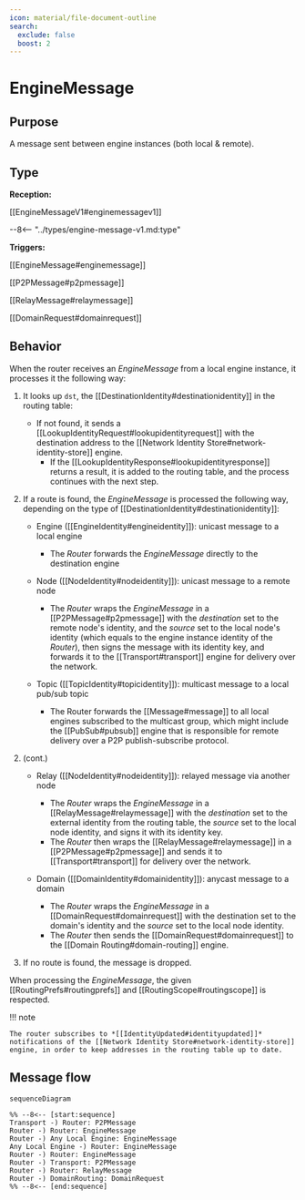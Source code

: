 ```yaml
---
icon: material/file-document-outline
search:
  exclude: false
  boost: 2
---
```


<div class="message" markdown>

# EngineMessage

## Purpose

<!-- --8<-- [start:purpose] -->
A message sent between engine instances (both local & remote).
<!-- --8<-- [end:purpose] -->

## Type

<!-- --8<-- [start:type] -->
**Reception:**

[[EngineMessageV1#enginemessagev1]]

--8<-- "../types/engine-message-v1.md:type"

**Triggers:**

[[EngineMessage#enginemessage]]

[[P2PMessage#p2pmessage]]

[[RelayMessage#relaymessage]]

[[DomainRequest#domainrequest]]
<!-- --8<-- [end:type] -->

## Behavior

<!-- --8<-- [start:behavior] -->
When the router receives an *EngineMessage* from a local engine instance,
it processes it the following way:

1. It looks up `dst`, the [[DestinationIdentity#destinationidentity]] in the routing table:

   - If not found, it sends a [[LookupIdentityRequest#lookupidentityrequest]]
     with the destination address to the [[Network Identity Store#network-identity-store]] engine.
     - If the [[LookupIdentityResponse#lookupidentityresponse]] returns a result, it is added to the routing table,
       and the process continues with the next step.

2. If a route is found, the *EngineMessage* is processed the following way,
   depending on the type of [[DestinationIdentity#destinationidentity]]:

   - Engine ([[EngineIdentity#engineidentity]]): unicast message to a local engine

     - The *Router* forwards the *EngineMessage* directly to the destination engine

   - Node ([[NodeIdentity#nodeidentity]]): unicast message to a remote node

     - The *Router* wraps the *EngineMessage* in a [[P2PMessage#p2pmessage]]
       with the *destination* set to the remote node's identity,
       and the *source* set to the local node's identity
       (which equals to the engine instance identity of the *Router*),
       then signs the message with its identity key,
       and forwards it to the [[Transport#transport]] engine for delivery over the network.

   - Topic ([[TopicIdentity#topicidentity]]): multicast message to a local pub/sub topic

     - The Router forwards the [[Message#message]] to all local engines subscribed to the multicast group,
       which might include the [[PubSub#pubsub]] engine
       that is responsible for remote delivery over a P2P publish-subscribe protocol.

<div class="v2" markdown>

2. (cont.)

   - Relay ([[NodeIdentity#nodeidentity]]): relayed message via another node

     - The *Router* wraps the *EngineMessage* in a [[RelayMessage#relaymessage]]
       with the *destination* set to the external identity from the routing table,
       the *source* set to the local node identity,
       and signs it with its identity key.
     - The *Router* then wraps the [[RelayMessage#relaymessage]] in a [[P2PMessage#p2pmessage]]
       and sends it to [[Transport#transport]] for delivery over the network.

   - Domain ([[DomainIdentity#domainidentity]]): anycast message to a domain

     - The *Router* wraps the *EngineMessage* in a [[DomainRequest#domainrequest]]
       with the destination set to the domain's identity and the *source* set to the local node identity.
     - The *Router* then sends the [[DomainRequest#domainrequest]] to the [[Domain Routing#domain-routing]] engine.

</div>

3. If no route is found, the message is dropped.

When processing the *EngineMessage*, the given [[RoutingPrefs#routingprefs]] and [[RoutingScope#routingscope]] is respected.

!!! note

    The router subscribes to *[[IdentityUpdated#identityupdated]]* notifications of the [[Network Identity Store#network-identity-store]] engine, in order to keep addresses in the routing table up to date.
<!-- --8<-- [end:behavior] -->

## Message flow

<!-- --8<-- [start:messages] -->
```mermaid
sequenceDiagram

%% --8<-- [start:sequence]
Transport -) Router: P2PMessage
Router -) Router: EngineMessage
Router -) Any Local Engine: EngineMessage
Any Local Engine -) Router: EngineMessage
Router -) Router: EngineMessage
Router -) Transport: P2PMessage
Router -) Router: RelayMessage
Router -) DomainRouting: DomainRequest
%% --8<-- [end:sequence]
```
<!-- --8<-- [end:messages] -->

</div>
